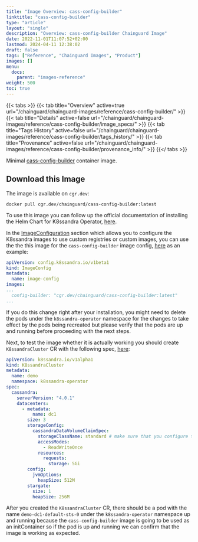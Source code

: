 ```yaml
---
title: "Image Overview: cass-config-builder"
linktitle: "cass-config-builder"
type: "article"
layout: "single"
description: "Overview: cass-config-builder Chainguard Image"
date: 2022-11-01T11:07:52+02:00
lastmod: 2024-04-11 12:38:02
draft: false
tags: ["Reference", "Chainguard Images", "Product"]
images: []
menu: 
  docs: 
    parent: "images-reference"
weight: 500
toc: true
---
```


{{< tabs >}}
{{< tab title="Overview" active=true url="/chainguard/chainguard-images/reference/cass-config-builder/" >}}
{{< tab title="Details" active=false url="/chainguard/chainguard-images/reference/cass-config-builder/image_specs/" >}}
{{< tab title="Tags History" active=false url="/chainguard/chainguard-images/reference/cass-config-builder/tags_history/" >}}
{{< tab title="Provenance" active=false url="/chainguard/chainguard-images/reference/cass-config-builder/provenance_info/" >}}
{{</ tabs >}}



<!--overview:start-->
Minimal [cass-config-builder](https://github.com/datastax/cass-config-builder) container image.
<!--overview:end-->

## Download this Image

The image is available on `cgr.dev`:

```
docker pull cgr.dev/chainguard/cass-config-builder:latest
```


<!--body:start-->

To use this image you can follow up the official documentation of installing the Helm Chart for K8ssandra Operator, [here](https://docs.k8ssandra.io/install/).

In the [ImageConfiguration](https://docs.k8ssandra.io/install/image-config/) section which allows you to configure the K8ssandra images to use custom registries or custom images, you can use the the this image for the `cass-config-builder` image config, [here](https://github.com/k8ssandra/cass-operator/blob/ff5bc87f10b890ab09eb2d5c369edf2568169dd8/config/manager/image_config.yaml#L7) as an example:

```yaml
apiVersion: config.k8ssandra.io/v1beta1
kind: ImageConfig
metadata:
  name: image-config
images:
...
  config-builder: "cgr.dev/chainguard/cass-config-builder:latest"
...
```

If you do this change right after your installation, you might need to delete the pods under the `k8ssandra-operator` namespace for the changes to take effect by the pods being recreated but please verify that the pods are up and running before proceeding with the next steps.

Next, to test the image whether it is actually working you should create `K8ssandraCluster` CR with the following spec, [here](https://docs.k8ssandra.io/install/local/single-cluster-helm/#deploy-the-k8ssandracluster):

```yaml
apiVersion: k8ssandra.io/v1alpha1
kind: K8ssandraCluster
metadata:
  name: demo
  namespace: k8ssandra-operator
spec:
  cassandra:
    serverVersion: "4.0.1"
    datacenters:
      - metadata:
          name: dc1
        size: 3
        storageConfig:
          cassandraDataVolumeClaimSpec:
            storageClassName: standard # make sure that you configure this to match your environment
            accessModes:
              - ReadWriteOnce
            resources:
              requests:
                storage: 5Gi
        config:
          jvmOptions:
            heapSize: 512M
        stargate:
          size: 1
          heapSize: 256M
```

After you created the `K8ssandraCluster` CR, there should be a pod with the name `demo-dc1-default-sts-0` under the `k8ssandra-operator` namespace up and running because the `cass-config-builder` image is going to be used as an initContainer so if the pod is up and running we can confirm that the image is working as expected.
<!--body:end-->

